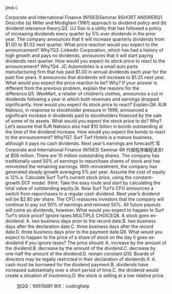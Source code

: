 java c

Corporate and International Finance (N1563)Seminar 8SHORT ANSWERQ1. Describe (a) Miller and Modigliani (1961) approach to dividend policy and (b) dividend relevance theory.Q2. UJ Gas is a utility that has followed a policy of increasing dividends every quarter by 5% over dividends in the prior year. The company announces that it will increase quarterly dividends from $1.00 to $1.02 next quarter. What price reaction would you expect to the announcement? Why?Q3. Linkedin Corporation, which has had a history of high growth and pays no dividends, announces that it will start paying dividends next quarter. How would you expect its stock price to react to the announcement? Why?Q4. JC Automobiles is a small auto parts manufacturing firm that has paid $1.00 in annual dividends each year for the past five years. It announces that dividends will increase to $1.25 next year. What would you expect the price reaction to be? Why? If your answer is different from the previous problem, explain the reasons for the difference.Q5. WeeMart, a retailer of children’s clothes, announces a cut in dividends following a year in which both revenues and earnings dropped significantly. How would you expect its stock price to react? Explain.Q6. RJR Nabisco, in response to stockholder pressure in 1996, announced a significant increase in dividends paid to stockholders financed by the sale of some of its assets. What would you expect the stock price to do? Why? Let’s assume that RJR Nabisco also had $10 billion in bonds outstanding at the time of the dividend increase. How would you expect the bonds to react to the announcement? Why?Q7. Surf  Turf Hotels is a mature business, although it pays no cash dividends. Next year’s earnings are forecas代 写Corporate and International Finance (N1563) Seminar 8R
代做程序编程语言t at $56 million. There are 10 million outstanding shares. The company has traditionally used 50% of earnings to repurchase shares of stock and has reinvested the remaining earnings. With reinvestment, the company has generated steady growth averaging 5% per year. Assume the cost of equity is 12%.a. Calculate Surf  Turf’s current stock price, using the constant-growth DCF model. (Hint: Take the easy route and start by calculating the total value of outstanding equity.)b. Now Surf  Turf’s CFO announces a switch from repurchases to a regular cash dividend. Next year’s dividend will be $2.80 per share. The CFO reassures investors that the company will continue to pay out 50% of earnings and reinvest 50%. All future payouts will come as dividends, however. What would you expect to happen to Surf  Turf’s stock price? Ignore taxes.MULTIPLE CHOICEQ8. A stock goes ex-dividend: A. 	two business days prior to the record date.B. 	two business days after the declaration date.C. 	three business days after the record date.D. 	three business days prior to the payment date.Q9. What would you expect to happen to the price of a share of stock on the day it goes ex-dividend if you ignore taxes? The price should: A. 	increase by the amount of the dividend.B. 	decrease by the amount of the dividend.C. 	decrease by one-half the amount of the dividend.D. 	remain constant.Q10. Boards of directors may be legally restricted in their declaration of dividends if: A. 	cash must be borrowed for the dividend payment.B. 	dividends have increased substantially over a short period of time.C. 	the dividend would create a situation of insolvency.D. 	the stock is selling at a low relative price.





         
加QQ：99515681  WX：codinghelp
